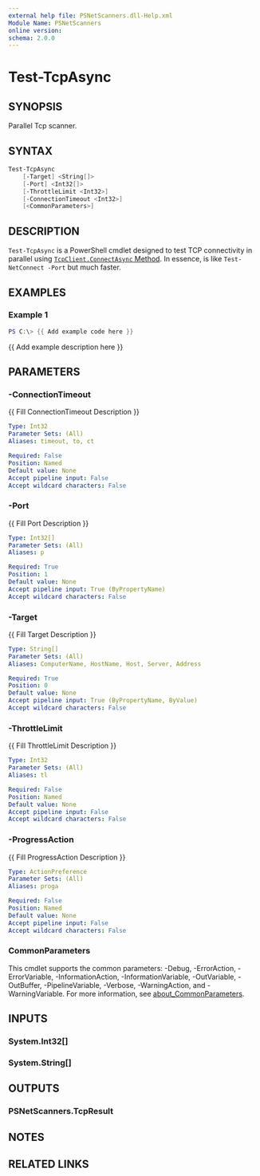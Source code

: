 ```yaml
---
external help file: PSNetScanners.dll-Help.xml
Module Name: PSNetScanners
online version:
schema: 2.0.0
---
```


# Test-TcpAsync

## SYNOPSIS

Parallel Tcp scanner.

## SYNTAX

```powershell
Test-TcpAsync
    [-Target] <String[]>
    [-Port] <Int32[]>
    [-ThrottleLimit <Int32>]
    [-ConnectionTimeout <Int32>]
    [<CommonParameters>]
```

## DESCRIPTION

`Test-TcpAsync` is a PowerShell cmdlet designed to test TCP connectivity in parallel using [`TcpClient.ConnectAsync` Method](https://learn.microsoft.com/en-us/dotnet/api/system.net.sockets.tcpclient.connectasync). In essence, is like `Test-NetConnect -Port` but much faster.

## EXAMPLES

### Example 1

```powershell
PS C:\> {{ Add example code here }}
```

{{ Add example description here }}

## PARAMETERS

### -ConnectionTimeout

{{ Fill ConnectionTimeout Description }}

```yaml
Type: Int32
Parameter Sets: (All)
Aliases: timeout, to, ct

Required: False
Position: Named
Default value: None
Accept pipeline input: False
Accept wildcard characters: False
```

### -Port

{{ Fill Port Description }}

```yaml
Type: Int32[]
Parameter Sets: (All)
Aliases: p

Required: True
Position: 1
Default value: None
Accept pipeline input: True (ByPropertyName)
Accept wildcard characters: False
```

### -Target

{{ Fill Target Description }}

```yaml
Type: String[]
Parameter Sets: (All)
Aliases: ComputerName, HostName, Host, Server, Address

Required: True
Position: 0
Default value: None
Accept pipeline input: True (ByPropertyName, ByValue)
Accept wildcard characters: False
```

### -ThrottleLimit

{{ Fill ThrottleLimit Description }}

```yaml
Type: Int32
Parameter Sets: (All)
Aliases: tl

Required: False
Position: Named
Default value: None
Accept pipeline input: False
Accept wildcard characters: False
```

### -ProgressAction

{{ Fill ProgressAction Description }}

```yaml
Type: ActionPreference
Parameter Sets: (All)
Aliases: proga

Required: False
Position: Named
Default value: None
Accept pipeline input: False
Accept wildcard characters: False
```

### CommonParameters

This cmdlet supports the common parameters: -Debug, -ErrorAction, -ErrorVariable, -InformationAction, -InformationVariable, -OutVariable, -OutBuffer, -PipelineVariable, -Verbose, -WarningAction, and -WarningVariable. For more information, see [about_CommonParameters](http://go.microsoft.com/fwlink/?LinkID=113216).

## INPUTS

### System.Int32[]

### System.String[]

## OUTPUTS

### PSNetScanners.TcpResult

## NOTES

## RELATED LINKS
